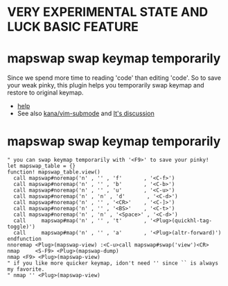 # VERY EXPERIMENTAL STATE AND LUCK BASIC FEATURE


# mapswap swap keymap temporarily

Since we spend more time to reading 'code' than editing 'code'.
So to save your weak pinky, this plugin helps you temporarily swap keymap and 
restore to original keymap.

* [help](https://github.com/t9md/vim-mapswap/blob/master/doc/mapswap.txt)
* See also [kana/vim-submode](https://github.com/kana/vim-submode) and [It's discussion](https://github.com/kana/vim-submode/issues/1)

# mapswap swap keymap temporarily
    " you can swap keymap temporarily with '<F9>' to save your pinky!
    let mapswap_table = {}
    function! mapswap_table.view()
      call mapswap#noremap('n' , '' , 'f'       , '<C-f>')
      call mapswap#noremap('n' , '' , 'b'       , '<C-b>')
      call mapswap#noremap('n' , '' , 'u'       , '<C-u>')
      call mapswap#noremap('n' , 'n' , 'd'       , '<C-d>')
      call mapswap#noremap('n' , '' , '<CR>'    , '<C-]>')
      call mapswap#noremap('n' , '' , '<BS>'    , '<C-t>')
      call mapswap#noremap('n' , 'n' , '<Space>' , '<C-d>')
      call     mapswap#map('n' , '' , 't'       , '<Plug>(quickhl-tag-toggle)')
      call     mapswap#map('n' , '' , 'a'       , '<Plug>(altr-forward)')
    endfunction
    nnoremap <Plug>(mapswap-view) :<C-u>call mapswap#swap('view')<CR>
    nmap     <S-F9> <Plug>(mapswap-dump)
    nmap <F9> <Plug>(mapswap-view)
    " if you like more quicker keymap, idon't need '' since `` is always my favorite.
    " nmap '' <Plug>(mapswap-view)
